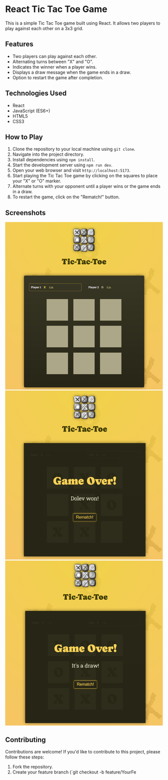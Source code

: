# React Tic Tac Toe Game

This is a simple Tic Tac Toe game built using React. It allows two players to play against each other on a 3x3 grid.

## Features

- Two players can play against each other.
- Alternating turns between "X" and "O".
- Indicates the winner when a player wins.
- Displays a draw message when the game ends in a draw.
- Option to restart the game after completion.

## Technologies Used

- React
- JavaScript (ES6+)
- HTML5
- CSS3

## How to Play

1. Clone the repository to your local machine using `git clone`.
2. Navigate into the project directory.
3. Install dependencies using `npm install`.
4. Start the development server using `npm run dev`.
5. Open your web browser and visit `http://localhost:5173`.
6. Start playing the Tic Tac Toe game by clicking on the squares to place your "X" or "O" marker.
7. Alternate turns with your opponent until a player wins or the game ends in a draw.
8. To restart the game, click on the "Rematch!" button.

## Screenshots

![fresh game](image.png)
![win](image-2.png)
![draw](image-1.png)

## Contributing

Contributions are welcome! If you'd like to contribute to this project, please follow these steps:

1. Fork the repository.
2. Create your feature branch (`git checkout -b feature/YourFe
